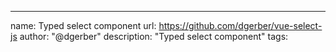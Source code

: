 ---
name: Typed select component
url: https://github.com/dgerber/vue-select-js
author: "@dgerber"
description: "Typed select component"
tags: